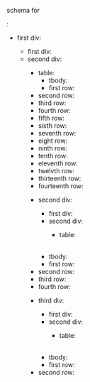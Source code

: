 schema for <div id="postingDiv">:

- first div: <div class="panel panel-default">
    - first div: <div class="panel-heading">
    - second div: <div class="panel-body">
        - table: <table class="table table-bordered">
            - tbody: <tbody>
                - first row: <tr>
                - second row: <tr>
                - third row: <tr>
                - fourth row: <tr>
                - fifth row: <tr>
                - sixth row: <tr>
                - seventh row: <tr>
                - eight row: <tr>
                - ninth row: <tr>
                - tenth row: <tr>
                - eleventh row: <tr>
                - twelvth row: <tr>
                - thirteenth row: <tr>
                - fourteenth row: <tr>


- second div: <div class="panel panel-default">
    - first div: <div class="panel-heading">
    - second div: <div class="panel-body">
        - table: <table class="table table-bordered">
            - tbody: <tbody>
                - first row: <tr>
                - second row: <tr>
                - third row: <tr>
                - fourth row: <tr>


- third div: <div class="panel panel-default">
    - first div: <div class="panel-heading">
    - second div: <div class="panel-body">
        - table: <table class="table table-bordered">
            - tbody: <tbody>
                - first row: <tr>
                - second row: <tr>

